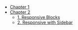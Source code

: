   - [Chapter 1                    ](FRApps/Basic-Training/Chapter1/0c1_Intro.md                    "FRApps 1 - Chapter 1"                 )
  - [Chapter 2                    ](FRApps/Basic-Training/Chapter2/0c2_Intro.md                    "FRApps 2 - Chapter 2"                 )
    - [1. Responsive Blocks       ](FRApps/Basic-Training/Chapter2/1c2_Responsive-Blocks.md        "FRApps 2.1 - Responsive Blocks"       )
    - [2. Responsive with Sidebar ](FRApps/Basic-Training/Chapter2/2c2_Responsive-with-Sidebar.md  "FRApps 2.2 - Responsive with Sidebar" )


